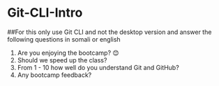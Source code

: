# Git-CLI-Intro

##For this only use Git CLI and not the desktop version and answer the following questions in somali or english

1. Are you enjoying the bootcamp? 😊
2. Should we speed up the class?
3. From 1 - 10 how well do you understand Git and GitHub?
4. Any bootcamp feedback?
